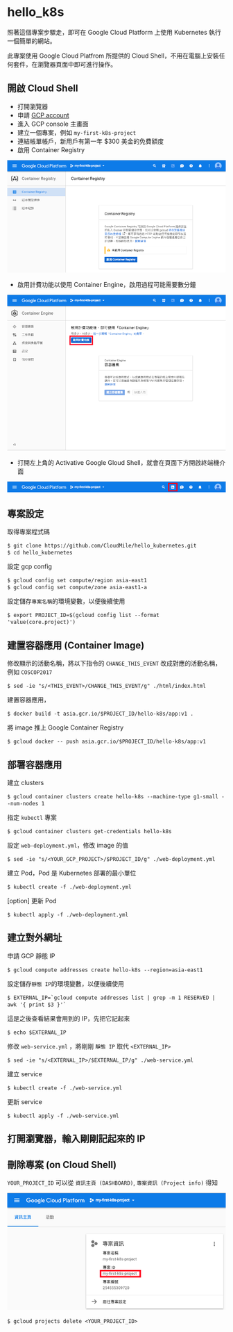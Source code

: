 # hello_k8s

照著這個專案步驟走，即可在 Google Cloud Platform 上使用 Kubernetes 執行一個簡單的網站。

此專案使用 Google Cloud Platfrom 所提供的 Cloud Shell，不用在電腦上安裝任何套件，在瀏覽器頁面中即可進行操作。

## 開啟 Cloud Shell

- 打開瀏覽器
- 申請 [GCP account](https://cloud.google.com/)
- 進入 GCP console 主畫面
- 建立一個專案，例如 `my-first-k8s-project`
- 連結帳單帳戶，新用戶有第一年 $300 美金的免費額度
- 啟用 Container Registry

![](./screenshot/img02.png)

- 啟用計費功能以使用 Container Engine，啟用過程可能需要數分鐘

![](./screenshot/img03.png)

- 打開左上角的 Activative Google Gloud Shell，就會在頁面下方開啟終端機介面

![](./screenshot/img01.png)

## 專案設定

取得專案程式碼

```shell
$ git clone https://github.com/CloudMile/hello_kubernetes.git
$ cd hello_kubernetes
```

設定 gcp config

```shell
$ gcloud config set compute/region asia-east1
$ gcloud config set compute/zone asia-east1-a
```

設定儲存`專案名稱`的環境變數，以便後續使用

```shell
$ export PROJECT_ID=$(gcloud config list --format 'value(core.project)')
```

## 建置容器應用 (Container Image)

修改顯示的活動名稱，將以下指令的 `CHANGE_THIS_EVENT` 改成對應的活動名稱，例如 `COSCOP2017`

```shell
$ sed -ie "s/<THIS_EVENT>/CHANGE_THIS_EVENT/g" ./html/index.html
```

建置容器應用，

```shell
$ docker build -t asia.gcr.io/$PROJECT_ID/hello-k8s/app:v1 .
```

將 image 推上 Google Container Registry

```shell
$ gcloud docker -- push asia.gcr.io/$PROJECT_ID/hello-k8s/app:v1
```

## 部署容器應用

建立 clusters

```shell
$ gcloud container clusters create hello-k8s --machine-type g1-small --num-nodes 1
```

指定 `kubectl` 專案

```shell
$ gcloud container clusters get-credentials hello-k8s
```

設定 `web-deployment.yml`，修改 image 的值

```shell
$ sed -ie "s/<YOUR_GCP_PROJECT>/$PROJECT_ID/g" ./web-deployment.yml
```

建立 Pod，Pod 是 Kubernetes 部署的最小單位

```shell
$ kubectl create -f ./web-deployment.yml
```

[option] 更新 Pod

```shell
$ kubectl apply -f ./web-deployment.yml
```

## 建立對外網址

申請 GCP 靜態 IP

```shell
$ gcloud compute addresses create hello-k8s --region=asia-east1
```

設定儲存`靜態 IP`的環境變數，以便後續使用

```shell
$ EXTERNAL_IP=`gcloud compute addresses list | grep -m 1 RESERVED | awk '{ print $3 }'`
```

這是之後查看結果會用到的 IP，先把它記起來

```shell
$ echo $EXTERNAL_IP
```

修改 `web-service.yml` ，將剛剛 `靜態 IP` 取代 `<EXTERNAL_IP>`

```shell
$ sed -ie "s/<EXTERNAL_IP>/$EXTERNAL_IP/g" ./web-service.yml
```

建立 service

```shell
$ kubectl create -f ./web-service.yml
```

更新 service

```shell
$ kubectl apply -f ./web-service.yml
```

## 打開瀏覽器，輸入剛剛記起來的 IP

## 刪除專案 (on Cloud Shell)

`YOUR_PROJECT_ID` 可以從 `資訊主頁 (DASHBOARD)`, `專案資訊 (Project info)` 得知

![](./screenshot/img04.png)

```
$ gcloud projects delete <YOUR_PROJECT_ID>
```

